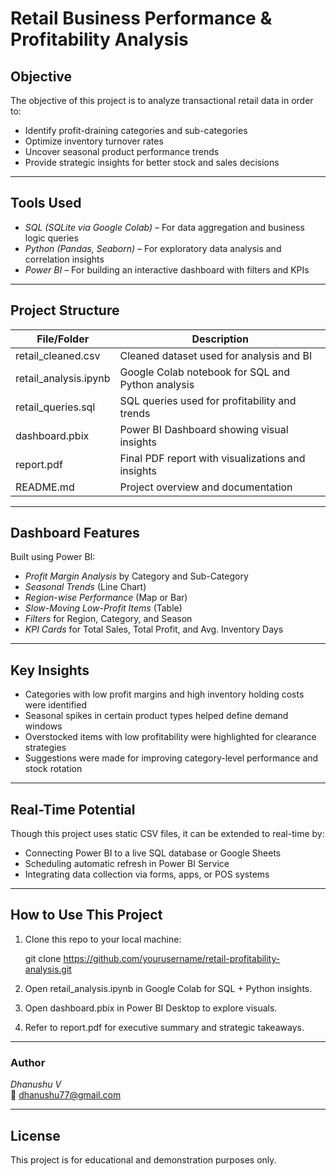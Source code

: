 # Retail Business Performance & Profitability Analysis

## Objective
The objective of this project is to analyze transactional retail data in order to:
- Identify profit-draining categories and sub-categories
- Optimize inventory turnover rates
- Uncover seasonal product performance trends
- Provide strategic insights for better stock and sales decisions

---

## Tools Used
- *SQL (SQLite via Google Colab)* – For data aggregation and business logic queries
- *Python (Pandas, Seaborn)* – For exploratory data analysis and correlation insights
- *Power BI* – For building an interactive dashboard with filters and KPIs

---

## Project Structure

| File/Folder               | Description                                       |
|---------------------------|---------------------------------------------------|
| retail_cleaned.csv      | Cleaned dataset used for analysis and BI         |
| retail_analysis.ipynb   | Google Colab notebook for SQL and Python analysis |
| retail_queries.sql      | SQL queries used for profitability and trends     |
| dashboard.pbix          | Power BI Dashboard showing visual insights        |
| report.pdf              | Final PDF report with visualizations and insights |
| README.md               | Project overview and documentation                |

---

## Dashboard Features
Built using Power BI:
- *Profit Margin Analysis* by Category and Sub-Category
- *Seasonal Trends* (Line Chart)
- *Region-wise Performance* (Map or Bar)
- *Slow-Moving Low-Profit Items* (Table)
- *Filters* for Region, Category, and Season
- *KPI Cards* for Total Sales, Total Profit, and Avg. Inventory Days

---

## Key Insights
- Categories with low profit margins and high inventory holding costs were identified
- Seasonal spikes in certain product types helped define demand windows
- Overstocked items with low profitability were highlighted for clearance strategies
- Suggestions were made for improving category-level performance and stock rotation

---

## Real-Time Potential
Though this project uses static CSV files, it can be extended to real-time by:
- Connecting Power BI to a live SQL database or Google Sheets
- Scheduling automatic refresh in Power BI Service
- Integrating data collection via forms, apps, or POS systems

---

## How to Use This Project
1. Clone this repo to your local machine:
   
   git clone https://github.com/yourusername/retail-profitability-analysis.git
   
2. Open retail_analysis.ipynb in Google Colab for SQL + Python insights.
3. Open dashboard.pbix in Power BI Desktop to explore visuals.
4. Refer to report.pdf for executive summary and strategic takeaways.

---

### Author
*Dhanushu V*  
📧 dhanushu77@gmail.com  

---

## License
This project is for educational and demonstration purposes only.
